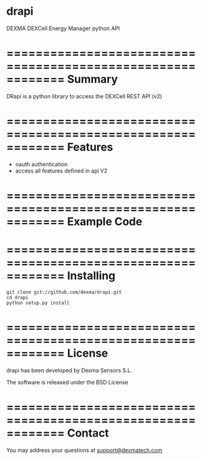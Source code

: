 drapi
=====

DEXMA DEXCell Energy Manager python API

============================================================
Summary
============================================================

DRapi is a python library to access the DEXCell REST API (v2)

============================================================
Features
============================================================

* oauth authentication
* access all features defined in api V2

============================================================
Example Code
============================================================


============================================================
Installing
============================================================

	git clone git://github.com/dexma/drapi.git
	cd drapi
	python setup.py install

============================================================
License
============================================================

drapi has been developed by Dexma Sensors S.L.

The software is released under the BSD License

============================================================
Contact
============================================================

You may address your questions at support@dexmatech.com 